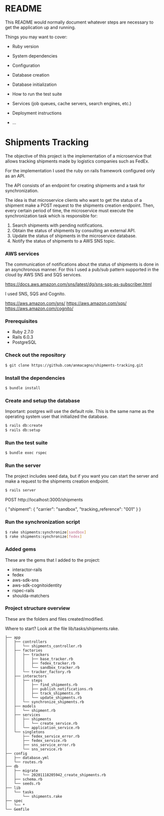 # README

This README would normally document whatever steps are necessary to get the
application up and running.

Things you may want to cover:

* Ruby version

* System dependencies

* Configuration

* Database creation

* Database initialization

* How to run the test suite

* Services (job queues, cache servers, search engines, etc.)

* Deployment instructions

* ...

# Shipments Tracking

The objective of this project is the implementation of a microservice that allows tracking shipments made by logistics companies such as FedEx.

For the implementation I used the ruby on rails framework configured only as an API.

The API consists of an endpoint for creating shipments and a task for synchronization.

The idea is that microservice clients who want to get the status of a shipment make a POST request to the shipments creation endpoint. Then, every certain period of time, the microservice must execute the synchronization task which is responsible for:

1) Search shipments with pending notifications.
2) Obtain the status of shipments by consulting an external API.
3) Update the status of shipments in the microservice database.
4) Notify the status of shipments to a AWS SNS topic.

### AWS services

The communication of notifications about the status of shipments is done in an asynchronous manner. For this I used a pub/sub pattern supported in the cloud by AWS SNS and SQS services.

https://docs.aws.amazon.com/sns/latest/dg/sns-sqs-as-subscriber.html

I used SNS, SQS and Cognito.

https://aws.amazon.com/sns/
https://aws.amazon.com/sqs/
https://aws.amazon.com/cognito/

### Prerequisites

- Ruby 2.7.0
- Rails 6.0.3
- PostgreSQL

### Check out the repository

```bash
$ git clone https://github.com/anmacagno/shipments-tracking.git
```

### Install the dependencies

```bash
$ bundle install
```

### Create and setup the database

Important: postgres will use the default role. This is the same name as the operating system user that initialized the database.

```bash
$ rails db:create
$ rails db:setup
```

### Run the test suite

```bash
$ bundle exec rspec
```

### Run the server

The project includes seed data, but if you want you can start the server and make a request to the shipments creation endpoint.

```bash
$ rails server
```

POST http://localhost:3000/shipments

{
  "shipment": {
    "carrier": "sandbox",
    "tracking_reference": "001"
  }
}

### Run the synchronization script

```bash
$ rake shipments:synchronize[sandbox]
$ rake shipments:synchronize[fedex]
```

### Added gems

These are the gems that I added to the project:

- interactor-rails
- fedex
- aws-sdk-sns
- aws-sdk-cognitoidentity
- rspec-rails
- shoulda-matchers

### Project structure overview

These are the folders and files created/modified.

Where to start? Look at the file lib/tasks/shipments.rake.

```
├── app
│   ├── controllers
│   │   └── shipments_controller.rb
│   ├── factories
│   │   ├── trackers
│   │   │   ├── base_tracker.rb
│   │   │   ├── fedex_tracker.rb
│   │   │   └── sandbox_tracker.rb
│   │   └── tracker_factory.rb
│   ├── interactors
│   │   ├── steps
│   │   │   ├── find_shipments.rb
│   │   │   ├── publish_notifications.rb
│   │   │   ├── track_shipments.rb
│   │   │   └── update_shipments.rb
│   │   └── synchronize_shipments.rb
│   ├── models
│   │   └── shipment.rb
│   ├── services
│   │   ├── shipments
│   │   │   └── create_service.rb
│   │   └── application_service.rb
│   └── singletons
│       ├── fedex_service_error.rb
│       ├── fedex_service.rb
│       ├── sns_service_error.rb
│       └── sns_service.rb
├── config
│   ├── database.yml
│   └── routes.rb
├── db
│   ├── migrate
│   │   └── 20201118205942_create_shipments.rb
│   ├── schema.rb
│   └── seeds.rb
├── lib
│   └── tasks
│       └── shipments.rake
├── spec
│   └── *
└── Gemfile
```
